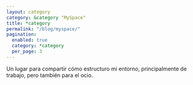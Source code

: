 ```yaml
---
layout: category
category: &category "MySpace"
title: *category
permalink: "/blog/myspace/"
pagination:
  enabled: true
  category: *category
  per_page: 3
---
```


Un lugar para compartir cómo estructuro mi entorno, principalmente de trabajo,
pero también para el ocio.

